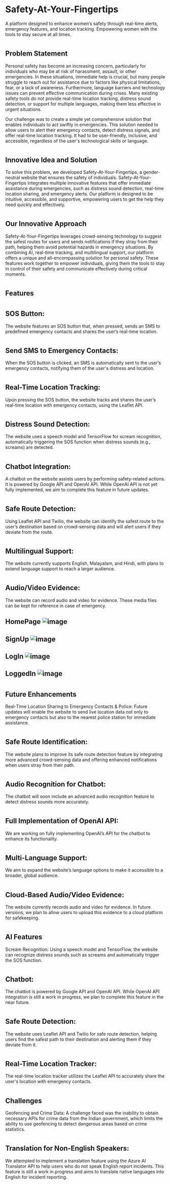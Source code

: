 # Safety-At-Your-Fingertips
A platform designed to enhance women’s safety through real-time alerts, emergency features, and location tracking. Empowering women with the tools to stay secure at all times.

# <h2>Problem Statement
Personal safety has become an increasing concern, particularly for individuals who may be at risk of harassment, assault, or other emergencies. In these situations, immediate help is crucial, but many people struggle to reach out for assistance due to factors like physical limitations, fear, or a lack of awareness. Furthermore, language barriers and technology issues can prevent effective communication during crises. Many existing safety tools do not provide real-time location tracking, distress sound detection, or support for multiple languages, making them less effective in urgent situations.

Our challenge was to create a simple yet comprehensive solution that enables individuals to act swiftly in emergencies. This solution needed to allow users to alert their emergency contacts, detect distress signals, and offer real-time location tracking. It had to be user-friendly, inclusive, and accessible, regardless of the user's technological skills or language.

# <h2>Innovative Idea and Solution
To solve this problem, we developed Safety-At-Your-Fingertips, a gender-neutral website that ensures the safety of individuals. Safety-At-Your-Fingertips integrates multiple innovative features that offer immediate assistance during emergencies, such as distress sound detection, real-time location sharing, and emergency alerts. Our platform is designed to be intuitive, accessible, and supportive, empowering users to get the help they need quickly and effectively.

# <h2>Our Innovative Approach
Safety-At-Your-Fingertips leverages crowd-sensing technology to suggest the safest routes for users and sends notifications if they stray from their path, helping them avoid potential hazards in emergency situations. By combining AI, real-time tracking, and multilingual support, our platform offers a unique and all-encompassing solution for personal safety. These features work together to empower individuals, giving them the tools to stay in control of their safety and communicate effectively during critical moments.

# <h2>Features
# <h2>SOS Button:
The website features an SOS button that, when pressed, sends an SMS to predefined emergency contacts and shares the user’s real-time location.

# <h2>Send SMS to Emergency Contacts:
When the SOS button is clicked, an SMS is automatically sent to the user’s emergency contacts, notifying them of the user's distress and location.

# <h2>Real-Time Location Tracking:
Upon pressing the SOS button, the website tracks and shares the user’s real-time location with emergency contacts, using the Leaflet API.

# <h2>Distress Sound Detection:
The website uses a speech model and TensorFlow for scream recognition, automatically triggering the SOS function when distress sounds (e.g., screams) are detected.

# <h2>Chatbot Integration:
A chatbot on the website assists users by performing safety-related actions. It is powered by Google API and OpenAI API. While OpenAI API is not yet fully implemented, we aim to complete this feature in future updates.

# <h2>Safe Route Detection:
Using Leaflet API and Twilio, the website can identify the safest route to the user’s destination based on crowd-sensing data and will alert users if they deviate from the route.

# <h2>Multilingual Support:
The website currently supports English, Malayalam, and Hindi, with plans to extend language support to reach a larger audience.

# <h2>Audio/Video Evidence:
The website can record audio and video for evidence. These media files can be kept for reference in case of emergency.

**<h2>HomePage**
![image](https://github.com/user-attachments/assets/c440369a-3622-4129-84da-21ce702933d2)

**<h2>SignUp**
![image](https://github.com/user-attachments/assets/3f7244f9-3711-48aa-9a5e-6676a83057a5)

**<h2>LogIn**
![image](https://github.com/user-attachments/assets/8e939162-aa6b-4623-8d6d-4dc10123d773)

**<h2>LoggedIn**
![image](https://github.com/user-attachments/assets/dd32e372-c817-4341-a8d6-b1afc89e51b0)

# <h2>Future Enhancements
Real-Time Location Sharing to Emergency Contacts & Police:
Future updates will enable the website to send live location data not only to emergency contacts but also to the nearest police station for immediate assistance.

# <h2>Safe Route Identification:
The website plans to improve its safe route detection feature by integrating more advanced crowd-sensing data and offering enhanced notifications when users stray from their path.

# <h2>Audio Recognition for Chatbot:
The chatbot will soon include an advanced audio recognition feature to detect distress sounds more accurately.

# <h2>Full Implementation of OpenAI API:
We are working on fully implementing OpenAI’s API for the chatbot to enhance its functionality.

# <h2>Multi-Language Support:
We aim to expand the website’s language options to make it accessible to a broader, global audience.

# <h2>Cloud-Based Audio/Video Evidence:
The website currently records audio and video for evidence. In future versions, we plan to allow users to upload this evidence to a cloud platform for safekeeping.

# <h2>AI Features
Scream Recognition:
Using a speech model and TensorFlow, the website can recognize distress sounds such as screams and automatically trigger the SOS function.

# <h2>Chatbot:
The chatbot is powered by Google API and OpenAI API. While OpenAI API integration is still a work in progress, we plan to complete this feature in the near future.

# <h2>Safe Route Detection:
The website uses Leaflet API and Twilio for safe route detection, helping users find the safest path to their destination and alerting them if they deviate from it.

# <h2>Real-Time Location Tracker:
The real-time location tracker utilizes the Leaflet API to accurately share the user's location with emergency contacts.

# <h2>Challenges
Geofencing and Crime Data:
A challenge faced was the inability to obtain necessary APIs for crime data from the Indian government, which limits the ability to use geofencing to detect dangerous areas based on crime statistics.

# <h2>Translation for Non-English Speakers:
We attempted to implement a translation feature using the Azure AI Translator API to help users who do not speak English report incidents. This feature is still a work in progress and aims to translate native languages into English for incident reporting.
